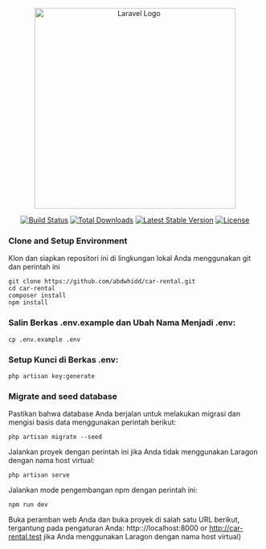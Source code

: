 <p align="center"><a href="https://laravel.com" target="_blank"><img src="https://raw.githubusercontent.com/laravel/art/master/logo-lockup/5%20SVG/2%20CMYK/1%20Full%20Color/laravel-logolockup-cmyk-red.svg" width="400" alt="Laravel Logo"></a></p>

<p align="center">
<a href="https://github.com/laravel/framework/actions"><img src="https://github.com/laravel/framework/workflows/tests/badge.svg" alt="Build Status"></a>
<a href="https://packagist.org/packages/laravel/framework"><img src="https://img.shields.io/packagist/dt/laravel/framework" alt="Total Downloads"></a>
<a href="https://packagist.org/packages/laravel/framework"><img src="https://img.shields.io/packagist/v/laravel/framework" alt="Latest Stable Version"></a>
<a href="https://packagist.org/packages/laravel/framework"><img src="https://img.shields.io/packagist/l/laravel/framework" alt="License"></a>
</p>

### Clone and Setup Environment
Klon dan siapkan repositori ini di lingkungan lokal Anda menggunakan git dan perintah ini
```
git clone https://github.com/abdwhidd/car-rental.git
cd car-rental
composer install
npm install
```
### Salin Berkas .env.example dan Ubah Nama Menjadi .env:
```
cp .env.example .env
```

### Setup Kunci di Berkas .env:
```
php artisan key:generate
```

### Migrate and seed database
Pastikan bahwa database Anda berjalan untuk melakukan migrasi dan mengisi basis data menggunakan perintah berikut:
```
php artisan migrate --seed
```

Jalankan proyek dengan perintah ini jika Anda tidak menggunakan Laragon dengan nama host virtual:
```
php artisan serve
```

Jalankan mode pengembangan npm dengan perintah ini:
```
npm run dev
```

Buka peramban web Anda dan buka proyek di salah satu URL berikut, tergantung pada pengaturan Anda: http:://localhost:8000 or http://car-rental.test jika Anda menggunakan Laragon dengan nama host virtual)
